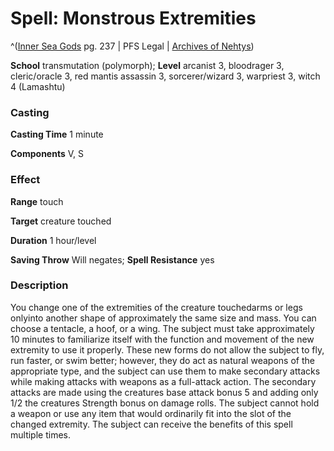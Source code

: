 # Spell: Monstrous Extremities

^([Inner Sea Gods][ss-monstrous-extremities] pg. 237 | PFS Legal | [Archives of Nehtys][sn-monstrous-extremities])

**School** transmutation (polymorph); **Level** arcanist 3, bloodrager 3, cleric/oracle 3, red mantis assassin 3, sorcerer/wizard 3, warpriest 3, witch 4 (Lamashtu)

### Casting

**Casting Time** 1 minute  

**Components** V, S

### Effect

**Range** touch  

**Target** creature touched  

**Duration** 1 hour/level  

**Saving Throw** Will negates; **Spell Resistance** yes

### Description

You change one of the extremities of the creature touchedarms or legs onlyinto another shape of approximately the same size and mass. You can choose a tentacle, a hoof, or a wing. The subject must take approximately 10 minutes to familiarize itself with the function and movement of the new extremity to use it properly. These new forms do not allow the subject to fly, run faster, or swim better; however, they do act as natural weapons of the appropriate type, and the subject can use them to make secondary attacks while making attacks with weapons as a full-attack action. The secondary attacks are made using the creatures base attack bonus 5 and adding only 1/2 the creatures Strength bonus on damage rolls. The subject cannot hold a weapon or use any item that would ordinarily fit into the slot of the changed extremity. The subject can receive the benefits of this spell multiple times.

[ss-monstrous-extremities]: http://paizo.com/products/btpy94wj
[sn-monstrous-extremities]: http://www.archivesofnethys.com/SpellDisplay.aspx?ItemName=Monstrous%20Extremities